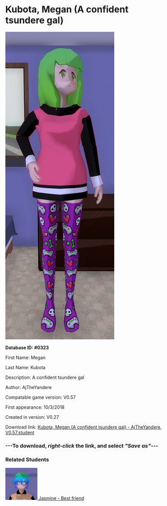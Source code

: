 # Kubota, Megan (A confident tsundere gal)

<img src="../../Files/Images/Kubota, Megan (A confident tsundere gal).png" title="Kubota, Megan (A confident tsundere gal) - AjTheYandere, V0.57">

**Database ID: #0323**

First Name: Megan

Last Name: Kubota

Description: A confident tsundere gal

Author: AjTheYandere

Compatable game version: V0.57

First appearance: 10/3/2018

Created in version: V0.27

Download link: <a href="https://raw.githubusercontent.com/Arbiter1223/Daigaku-Gurashi-Custom-Students/master/Files/Student%20Files/Kubota%2C%20Megan%20(A%20confident%20tsundere%20gal)%20-%20AjTheYandere%2C%20V0.57.student">Kubota, Megan (A confident tsundere gal) - AjTheYandere, V0.57.student</a>

### ---**To download, _right-click_ the link, and select _"Save as"_**---

### Related Students

<a href="Masuda, Jasmine (A judgemental, pervy lesbian).md"><img src="../../Files/Thumbs/Masuda, Jasmine (A judgemental, pervy lesbian).png" height="100" width="100" title="Masuda, Jasmine (A judgemental, pervy lesbian) - AjTheYandere, V0.57"></a><a href="Masuda, Jasmine (A judgemental, pervy lesbian).md"> Jasmine - Best friend</a>

